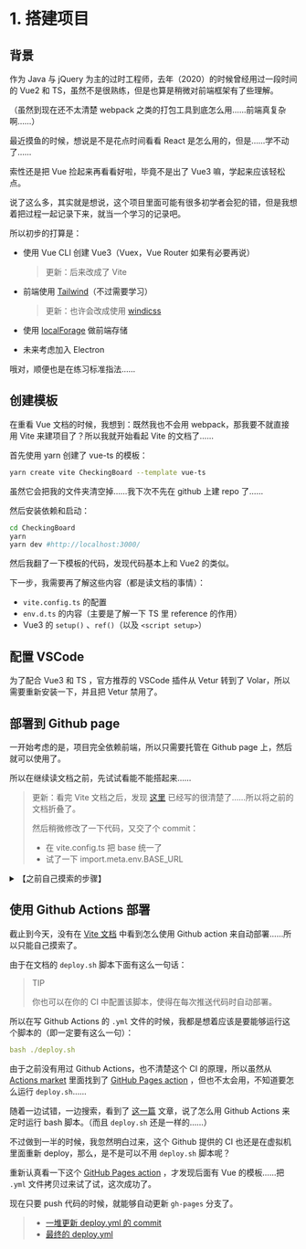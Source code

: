 # 1. 搭建项目

## 背景

作为 Java 与 jQuery 为主的过时工程师，去年（2020）的时候曾经用过一段时间的 Vue2 和 TS，虽然不是很熟练，但是也算是稍微对前端框架有了些理解。

（虽然到现在还不太清楚 webpack 之类的打包工具到底怎么用……前端真复杂啊……）

最近摸鱼的时候，想说是不是花点时间看看 React 是怎么用的，但是……学不动了……

索性还是把 Vue 捡起来再看看好啦，毕竟不是出了 Vue3 嘛，学起来应该轻松点。

说了这么多，其实就是想说，这个项目里面可能有很多初学者会犯的错，但是我想着把过程一起记录下来，就当一个学习的记录吧。

所以初步的打算是：

- 使用 Vue CLI 创建 Vue3（Vuex，Vue Router 如果有必要再说）

  > 更新：后来改成了 Vite

- 前端使用 [Tailwind](https://tailwindcss.com/)（不过需要学习）

  > 更新：也许会改成使用 [windicss](https://windicss.org/)

- 使用 [localForage](https://localforage.github.io/localForage/) 做前端存储

- 未来考虑加入 Electron

哦对，顺便也是在练习标准指法……

## 创建模板

在重看 Vue 文档的时候，我想到：既然我也不会用 webpack，那我要不就直接用 Vite 来建项目了？所以我就开始看起 Vite 的文档了……

首先使用 yarn 创建了 vue-ts 的模板：

```bash
yarn create vite CheckingBoard --template vue-ts
```

虽然它会把我的文件夹清空掉……我下次不先在 github 上建 repo 了……

然后安装依赖和启动：

```bash
cd CheckingBoard
yarn
yarn dev #http://localhost:3000/
```

然后我翻了一下模板的代码，发现代码基本上和 Vue2 的类似。

下一步，我需要再了解这些内容（都是读文档的事情）：

- `vite.config.ts` 的配置
- `env.d.ts` 的内容（主要是了解一下 TS 里 reference 的作用）
- Vue3 的 `setup()` 、`ref()`（以及 `<script setup>`）

## 配置 VSCode

为了配合 Vue3 和 TS ，官方推荐的 VSCode 插件从 Vetur 转到了 Volar，所以需要重新安装一下，并且把 Vetur 禁用了。

## 部署到 Github page

一开始考虑的是，项目完全依赖前端，所以只需要托管在 Github page 上，然后就可以使用了。

所以在继续读文档之前，先试试看能不能搭起来……

> 更新：看完 Vite 文档之后，发现 [这里](https://cn.vitejs.dev/guide/static-deploy.html) 已经写的很清楚了……所以将之前的文档折叠了。
>
> 然后稍微修改了一下代码，又交了个 commit：
>
> - 在 vite.config.ts 把 base 统一了
> - 试了一下 import.meta.env.BASE_URL

<details>
<summary>【之前自己摸索的步骤】</summary>

### build

首先参考 [文档](https://cn.vitejs.dev/guide/#command-line-interface) 运行：

```bash
yarn build
```

在 `./dist` 文件夹下可以看到产物，但是双击 `./dist` 下的 `index.html` 并不能打开，应该是路径问题，需要部署到服务器上。

### deploy

要把 `./dist` 的内容部署到 Github page 上，首先需要创建一个新的分支，然后把 `./dist` 的内容放到这个分支下。

我一开始用的是最蠢的办法，先创建分支 `gh-pages`（基本都是用的这个名），然后只留下 `./dist` 的内容再 push。

但是在配置完 Github page 之后，打开 https://aasdkl.github.io/CheckingBoard/ ，发现还是白屏，依然是路径报错。

搜了一下，首先是参考了[这个回答](https://stackoverflow.com/a/56638750)，创建 `vue.config.js` 来动态配置 `publicPath`

但是重新 build 之后，资源的路径并没有变……感觉配置没有成功生效，不确定是什么原因。

于是我首先就在 Vue 的文档里搜了一下 `publicPath`，但是什么都没有。但是在 Vite 里面，搜到了[相关的内容](https://cn.vitejs.dev/guide/build.html#public-base-path)，我才恍然大悟：

哦！原来 `vue.config.js` 文件是给 webpack 使用的，如果用 Vue CLI 才需要这个文件

> 更新：读完文档之后发现这个 base 是可以写在 vite.config.ts 里的，所以最后的 deploy.sh 其实没有做其他的修改

然后试着重新 Build 并且部署，终于成功了！

```bash
yarn build --base='CheckingBoard'
```

最后，依然是参考[那个回答](https://stackoverflow.com/a/56638750)的 `deploy.sh`，修改了一下

```diff
- npm run build
+ yarn build --base='CheckingBoard'
```

然后只需要运行 `sh deploy.sh` 就可以直接 push 到 `gh-pages `下。

不过后续会想是不是参考[这个](https://gist.github.com/cobyism/4730490#gistcomment-1851849)，把脚本加到 npm script 里面

> 更新：Github Actions 部署了就没必要啦~

但首先，还是要读文档啊！

> 更新：对对对！！！读文档！！！

</details>

## 使用 Github Actions 部署

截止到今天，没有在 [Vite 文档](https://cn.vitejs.dev/guide/static-deploy.html) 中看到怎么使用 Github action 来自动部署……所以只能自己摸索了。

由于在文档的 `deploy.sh` 脚本下面有这么一句话：

> TIP
>
> 你也可以在你的 CI 中配置该脚本，使得在每次推送代码时自动部署。

所以在写 Github Actions 的 `.yml` 文件的时候，我都是想着应该是要能够运行这个脚本的（即一定要有这么一句）：

```yaml
bash ./deploy.sh
```

由于之前没有用过 Github Actions，也不清楚这个 CI 的原理，所以虽然从 [Actions market](https://github.com/marketplace) 里面找到了 [GitHub Pages action](https://github.com/marketplace/actions/github-pages-action) ，但也不太会用，不知道要怎么运行 `deploy.sh`……

随着一边试错，一边搜索，看到了 [这一篇](https://github.com/bosens-China/blog/issues/49) 文章，说了怎么用 Github Actions 来定时运行 bash 脚本。（而且 `deploy.sh` 还是一样的……）

不过做到一半的时候，我忽然明白过来，这个 Github 提供的 CI 也还是在虚拟机里面重新 deploy，那么，是不是可以不用 `deploy.sh` 脚本呢？

重新认真看一下这个 [GitHub Pages action](https://github.com/marketplace/actions/github-pages-action) ，才发现后面有 Vue 的模板……把 `.yml` 文件拷贝过来试了试，这次成功了。

现在只要 push 代码的时候，就能够自动更新 `gh-pages` 分支了。

> - [一堆更新 deploy.yml 的 commit](https://github.com/aasdkl/CheckingBoard/commits/setup-removed)
> - [最终的 deploy.yml](https://github.com/aasdkl/CheckingBoard/blob/setup-removed/.github/workflows/deploy.yml)
